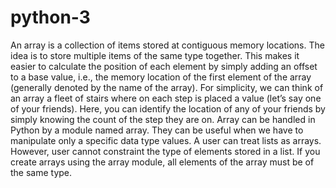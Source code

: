 # python-3
An array is a collection of items stored at contiguous memory locations. The idea is to store multiple items of the same type together. This makes it easier to calculate the position of each element by simply adding an offset to a base value, i.e., the memory location of the first element of the array (generally denoted by the name of the array).
For simplicity, we can think of an array a fleet of stairs where on each step is placed a value (let’s say one of your friends). Here, you can identify the location of any of your friends by simply knowing the count of the step they are on. Array can be handled in Python by a module named array. They can be useful when we have to manipulate only a specific data type values. A user can treat lists as arrays. However, user cannot constraint the type of elements stored in a list. If you create arrays using the array module, all elements of the array must be of the same type.



